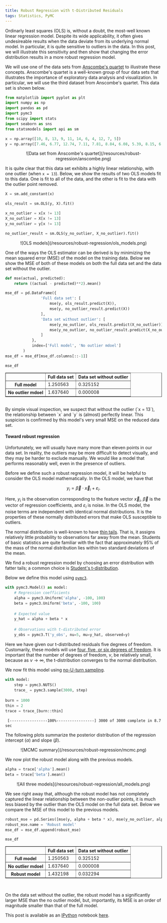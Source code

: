 ```yaml
---
title: Robust Regression with t-Distributed Residuals
tags: Statistics, PyMC
---
```


Ordinarly least squares (OLS) is, without a doubt, the most-well known linear regression model.  Despite its wide applicability, it often gives undesireable results when the data deviate from its underlying normal model.  In particular, it is quite sensitive to outliers in the data.  In this post, we will illustrate this sensitivity and then show that changing the error distribution results in a more robust regression model.

We will use one of the data sets from [Anscombe's quartet](http://en.wikipedia.org/wiki/Anscombe%27s_quartet) to illustrate these concepts.  Anscombe's quartet is a well-known group of four data sets that illustrates the importance of exploratory data analysis and visualization.  In particular, we will use the third dataset from Anscombe's quartet.  This data set is shown below.

```python
from matplotlib import pyplot as plt
import numpy as np
import pandas as pd
import pymc3
from scipy import stats
import seaborn as sns
from statsmodels import api as sm
```

```python
x = np.array([10, 8, 13, 9, 11, 14, 6, 4, 12, 7, 5])
y = np.array([7.46, 6.77, 12.74, 7.11, 7.81, 8.84, 6.08, 5.39, 8.15, 6.42, 5.73])
```

<center>![Data set from Anscombe's quartet](/resources/robust-regression/anscombe.png)</center>

It is quite clear that this data set exhibits a highly linear relationship, with one outlier (when `x = 13`).  Below, we show the results of two OLS models fit to this data.  One is fit to all of the data, and the other is fit to the data with the outlier point removed.

```python
X = sm.add_constant(x)
```

```python
ols_result = sm.OLS(y, X).fit()
```

```python
x_no_outlier = x[x != 13]
X_no_outlier = X[x != 13]
y_no_outlier = y[x != 13]
```

```python
no_outlier_result = sm.OLS(y_no_outlier, X_no_outlier).fit()
```

<center>![OLS models](/resources/robust-regression/ols_models.png)</center>

One of the ways the OLS estimator can be derived is by minimizing the mean squared error (MSE) of the model on the training data.  Below we show the MSE of both of these models on both the full data set and the data set without the outlier.

```python
def mse(actual, predicted):
    return ((actual - predicted)**2).mean()
```

```python
mse_df = pd.DataFrame({
                'Full data set': [
                    mse(y, ols_result.predict(X)),
                    mse(y, no_outlier_result.predict(X))
                ],
                'Data set without outlier': [
                    mse(y_no_outlier, ols_result.predict(X_no_outlier)),
                    mse(y_no_outlier, no_outlier_result.predict(X_no_outlier))
                ]
            },
            index=['Full model', 'No outlier mdoel']
        )
mse_df = mse_df[mse_df.columns[::-1]]
```

```python
mse_df
```

<center>
<table border="1">
<thead>
<tr style="text-align: right;">
<th></th>
<th>Full data set</th>
<th>Data set without outlier</th>
</tr>
</thead>
<tbody>
<tr>
<th>Full model</th>
<td> 1.250563</td>
<td> 0.325152</td>
</tr>
<tr>
<th>No outlier mdoel</th>
<td> 1.637640</td>
<td> 0.000008</td>
</tr>
</tbody>
</table>
</center>

<br />
By simple visual inspection, we suspect that without the outlier (`x = 13`), the relationship between `x` and `y` is (almost) perfectly linear.  This suspicion is confirmed by this model's very small MSE on the reduced data set.

#### Toward robust regression

Unfortunately, we will usually have many more than eleven points in our data set.  In reality, the outliers may be more difficult to detect visually, and they may be harder to exclude manually.  We would like a model that performs reasonably well, even in the presence of outliers.

Before we define such a robust regression model, it will be helpful to consider the OLS model mathematically.  In the OLS model, we have that

$$y_i = \vec{\beta} \cdot \vec{x}_i + \varepsilon_i.$$

Here, $y_i$ is the observation corresponding to the feature vector $\vec{x}_i$, $\vec{\beta}$ is the vector of regression coefficients, and $\varepsilon_i$ is noise.  In the OLS model, the noise terms are independent with identical normal distributions.  It is the properties of these normally distributed errors that make OLS susceptible to outliers.

The normal distribution is well-known to have [thin tails](http://en.wikipedia.org/wiki/Fat-tailed_distribution).  That is, it assigns relatively little probability to observations far away from the mean.  Students of basic statistics are quite familiar with the fact that approximately 95% of the mass of the normal distribution lies within two standard deviations of the mean.

We find a robust regression model by choosing an error distribution with fatter tails; a common choice is [Student's t-distribution](https://www.google.com/webhp?sourceid=chrome-instant&ion=1&espv=2&ie=UTF-8#q=student%27s%20t-distribution).

Below we define this model using [`pymc3`](https://github.com/pymc-devs/pymc3).

```python
with pymc3.Model() as model:
    # Regression coefficients
    alpha = pymc3.Uniform('alpha', -100, 100)
    beta = pymc3.Uniform('beta', -100, 100)
    
    # Expected value
    y_hat = alpha + beta * x
    
    # Observations with t-distributed error
    y_obs = pymc3.T('y_obs', nu=5, mu=y_hat, observed=y)
```

Here we have given our t-distributed residuals five degrees of freedom.  Customarily, these models will use [four, five, or six degrees of freedom](http://en.wikipedia.org/wiki/Robust_regression#Parametric_alternatives).  It is important that the number of degrees of freedom, $\nu$, be relatively small, because as $\nu \to \infty$, the t-distribution converges to the normal distribution.

We now fit this model using [no-U-turn sampling](http://arxiv.org/abs/1111.4246).

```python
with model:
    step = pymc3.NUTS()
    trace_ = pymc3.sample(3000, step)
    
burn = 1000
thin = 2
trace = trace_[burn::thin]
```

     [-----------------100%-----------------] 3000 of 3000 complete in 8.7 sec

The following plots summarize the posterior distribution of the regression intercept ($\alpha$) and slope ($\beta$).

<center>![MCMC summary](/resources/robust-regression/mcmc.png)</center>

We now plot the robust model along with the previous models.

```python
alpha = trace['alpha'].mean()
beta = trace['beta'].mean()
```

<center>![All three models](/resources/robust-regression/all_models.png)</center>

We see right away that, although the robust model has not completely captured the linear relationship between the non-outlier points, it is much less biased by the outlier than the OLS model on the full data set.  Below we compare the MSE of this model to the previous models.

```python
robust_mse = pd.Series([mse(y, alpha + beta * x), mse(y_no_outlier, alpha + beta * x_no_outlier)], index=mse_df.columns)
robust_mse.name = 'Robust model'
mse_df = mse_df.append(robust_mse)
```

```python
mse_df
```

<center>
<table border="1">
<thead>
<tr style="text-align: right;">
<th></th>
<th>Full data set</th>
<th>Data set without outlier</th>
</tr>
</thead>
<tbody>
<tr>
<th>Full model</th>
<td> 1.250563</td>
<td> 0.325152</td>
</tr>
<tr>
<th>No outlier mdoel</th>
<td> 1.637640</td>
<td> 0.000008</td>
</tr>
<tr>
<th>Robust model</th>
<td> 1.432198</td>
<td> 0.032294</td>
</tr>
</tbody>
</table>
</center>

<br />

On the data set without the outlier, the robust model has a significantly larger MSE than the no outlier model, but, importantly, its MSE is an order of magnitude smaller than that of the full model.

This post is available as an [IPython](http://ipython.org) notebook [here](http://nbviewer.ipython.org/gist/AustinRochford/50210506326e1cd73381).

<script type="text/javascript" src="http://cdn.mathjax.org/mathjax/latest/MathJax.js?config=TeX-AMS_HTML"></script>
